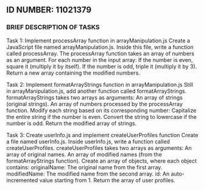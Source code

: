 ## ID NUMBER: 11021379
### BRIEF DESCRIPTION OF TASKS

Task 1: Implement processArray function in arrayManipulation.js
Create a JavaScript file named arrayManipulation.js.
Inside this file, write a function called processArray.
The processArray function takes an array of numbers as an argument.
For each number in the input array:
If the number is even, square it (multiply it by itself).
If the number is odd, triple it (multiply it by 3).
Return a new array containing the modified numbers.

Task 2: Implement formatArrayStrings function in arrayManipulation.js
Still in arrayManipulation.js, add another function called formatArrayStrings.
formatArrayStrings takes two arrays as arguments:
An array of strings (original strings).
An array of numbers processed by the processArray function.
Modify each string based on its corresponding number:
Capitalize the entire string if the number is even.
Convert the string to lowercase if the number is odd.
Return the modified array of strings.

Task 3: Create userInfo.js and implement createUserProfiles function
Create a file named userInfo.js.
Inside userInfo.js, write a function called createUserProfiles.
createUserProfiles takes two arrays as arguments:
An array of original names.
An array of modified names (from the formatArrayStrings function).
Create an array of objects, where each object contains:
originalName: The original name from the first array.
modifiedName: The modified name from the second array.
id: An auto-incremented value starting from 1.
Return the array of user profiles.
